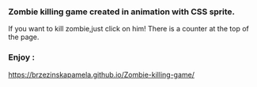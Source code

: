 ### Zombie killing game created in animation with CSS sprite.

If you want to kill zombie,just click on him!
There is a counter at the top of the page.

### Enjoy :
https://brzezinskapamela.github.io/Zombie-killing-game/




